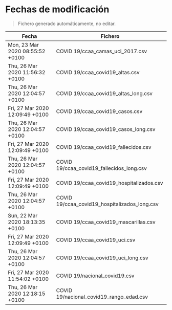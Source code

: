 # Fechas de modificación

> Fichero generado automáticamente, no editar.

| Fecha                           | Fichero                  |
|---------------------------------|--------------------------|
| Mon, 23 Mar 2020 08:55:52 +0100  | COVID 19/ccaa_camas_uci_2017.csv |
| Thu, 26 Mar 2020 11:56:32 +0100  | COVID 19/ccaa_covid19_altas.csv |
| Thu, 26 Mar 2020 12:04:57 +0100  | COVID 19/ccaa_covid19_altas_long.csv |
| Fri, 27 Mar 2020 12:09:49 +0100  | COVID 19/ccaa_covid19_casos.csv |
| Thu, 26 Mar 2020 12:04:57 +0100  | COVID 19/ccaa_covid19_casos_long.csv |
| Fri, 27 Mar 2020 12:09:49 +0100  | COVID 19/ccaa_covid19_fallecidos.csv |
| Thu, 26 Mar 2020 12:04:57 +0100  | COVID 19/ccaa_covid19_fallecidos_long.csv |
| Fri, 27 Mar 2020 12:09:49 +0100  | COVID 19/ccaa_covid19_hospitalizados.csv |
| Thu, 26 Mar 2020 12:04:57 +0100  | COVID 19/ccaa_covid19_hospitalizados_long.csv |
| Sun, 22 Mar 2020 18:13:35 +0100  | COVID 19/ccaa_covid19_mascarillas.csv |
| Fri, 27 Mar 2020 12:09:49 +0100  | COVID 19/ccaa_covid19_uci.csv |
| Thu, 26 Mar 2020 12:04:57 +0100  | COVID 19/ccaa_covid19_uci_long.csv |
| Fri, 27 Mar 2020 11:54:02 +0100  | COVID 19/nacional_covid19.csv |
| Thu, 26 Mar 2020 12:18:15 +0100  | COVID 19/nacional_covid19_rango_edad.csv |
